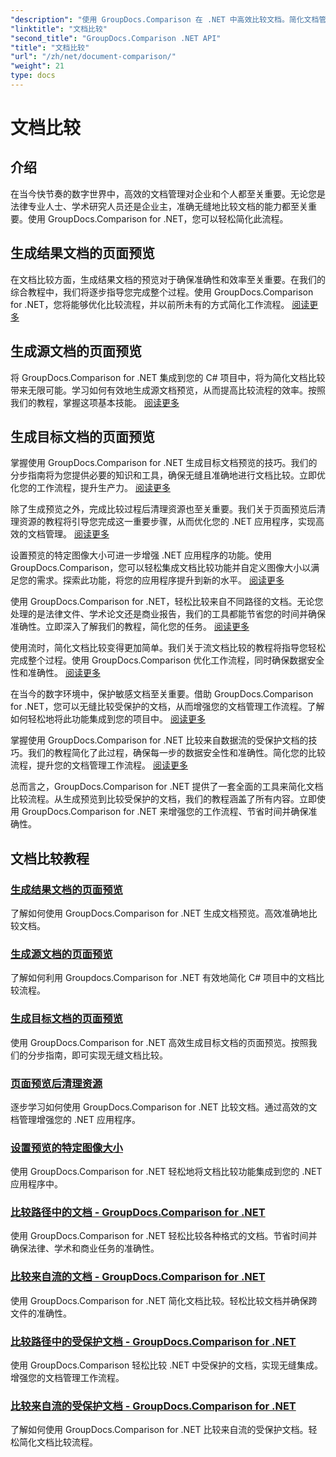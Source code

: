 ```yaml
---
"description": "使用 GroupDocs.Comparison 在 .NET 中高效比较文档。简化文档管理，增强工作流程，并确保准确性。了解更多！"
"linktitle": "文档比较"
"second_title": "GroupDocs.Comparison .NET API"
"title": "文档比较"
"url": "/zh/net/document-comparison/"
"weight": 21
type: docs
---
```

# 文档比较

## 介绍

在当今快节奏的数字世界中，高效的文档管理对企业和个人都至关重要。无论您是法律专业人士、学术研究人员还是企业主，准确无缝地比较文档的能力都至关重要。使用 GroupDocs.Comparison for .NET，您可以轻松简化此流程。

## 生成结果文档的页面预览

在文档比较方面，生成结果文档的预览对于确保准确性和效率至关重要。在我们的综合教程中，我们将逐步指导您完成整个过程。使用 GroupDocs.Comparison for .NET，您将能够优化比较流程，并以前所未有的方式简化工作流程。 [阅读更多](./generate-page-previews-resultant-document/)

## 生成源文档的页面预览

将 GroupDocs.Comparison for .NET 集成到您的 C# 项目中，将为简化文档比较带来无限可能。学习如何有效地生成源文档预览，从而提高比较流程的效率。按照我们的教程，掌握这项基本技能。 [阅读更多](./generate-page-previews-source-document/)

## 生成目标文档的页面预览

掌握使用 GroupDocs.Comparison for .NET 生成目标文档预览的技巧。我们的分步指南将为您提供必要的知识和工具，确保无缝且准确地进行文档比较。立即优化您的工作流程，提升生产力。 [阅读更多](./generate-page-previews-target-document/)

除了生成预览之外，完成比较过程后清理资源也至关重要。我们关于页面预览后清理资源的教程将引导您完成这一重要步骤，从而优化您的 .NET 应用程序，实现高效的文档管理。 [阅读更多](./clean-resources-after-page-previews/)

设置预览的特定图像大小可进一步增强 .NET 应用程序的功能。使用 GroupDocs.Comparison，您可以轻松集成文档比较功能并自定义图像大小以满足您的需求。探索此功能，将您的应用程序提升到新的水平。 [阅读更多](./set-specific-image-sizes-for-previews/)

使用 GroupDocs.Comparison for .NET，轻松比较来自不同路径的文档。无论您处理的是法律文件、学术论文还是商业报告，我们的工具都能节省您的时间并确保准确性。立即深入了解我们的教程，简化您的任务。 [阅读更多](./compare-documents-from-path/)

使用流时，简化文档比较变得更加简单。我们关于流文档比较的教程将指导您轻松完成整个过程。使用 GroupDocs.Comparison 优化工作流程，同时确保数据安全性和准确性。 [阅读更多](./compare-documents-from-stream/)

在当今的数字环境中，保护敏感文档至关重要。借助 GroupDocs.Comparison for .NET，您可以无缝比较受保护的文档，从而增强您的文档管理工作流程。了解如何轻松地将此功能集成到您的项目中。 [阅读更多](./compare-protected-documents-from-path/)

掌握使用 GroupDocs.Comparison for .NET 比较来自数据流的受保护文档的技巧。我们的教程简化了此过程，确保每一步的数据安全性和准确性。简化您的比较流程，提升您的文档管理工作流程。 [阅读更多](./compare-protected-documents-from-stream/)

总而言之，GroupDocs.Comparison for .NET 提供了一套全面的工具来简化文档比较流程。从生成预览到比较受保护的文档，我们的教程涵盖了所有内容。立即使用 GroupDocs.Comparison for .NET 来增强您的工作流程、节省时间并确保准确性。
## 文档比较教程
### [生成结果文档的页面预览](./generate-page-previews-resultant-document/)
了解如何使用 GroupDocs.Comparison for .NET 生成文档预览。高效准确地比较文档。
### [生成源文档的页面预览](./generate-page-previews-source-document/)
了解如何利用 Groupdocs.Comparison for .NET 有效地简化 C# 项目中的文档比较流程。
### [生成目标文档的页面预览](./generate-page-previews-target-document/)
使用 GroupDocs.Comparison for .NET 高效生成目标文档的页面预览。按照我们的分步指南，即可实现无缝文档比较。
### [页面预览后清理资源](./clean-resources-after-page-previews/)
逐步学习如何使用 GroupDocs.Comparison for .NET 比较文档。通过高效的文档管理增强您的 .NET 应用程序。
### [设置预览的特定图像大小](./set-specific-image-sizes-for-previews/)
使用 GroupDocs.Comparison for .NET 轻松地将文档比较功能集成到您的 .NET 应用程序中。
### [比较路径中的文档 - GroupDocs.Comparison for .NET](./compare-documents-from-path/)
使用 GroupDocs.Comparison for .NET 轻松比较各种格式的文档。节省时间并确保法律、学术和商业任务的准确性。
### [比较来自流的文档 - GroupDocs.Comparison for .NET](./compare-documents-from-stream/)
使用 GroupDocs.Comparison for .NET 简化文档比较。轻松比较文档并确保跨文件的准确性。
### [比较路径中的受保护文档 - GroupDocs.Comparison for .NET](./compare-protected-documents-from-path/)
使用 GroupDocs.Comparison 轻松比较 .NET 中受保护的文档，实现无缝集成。增强您的文档管理工作流程。
### [比较来自流的受保护文档 - GroupDocs.Comparison for .NET](./compare-protected-documents-from-stream/)
了解如何使用 GroupDocs.Comparison for .NET 比较来自流的受保护文档。轻松简化文档比较流程。